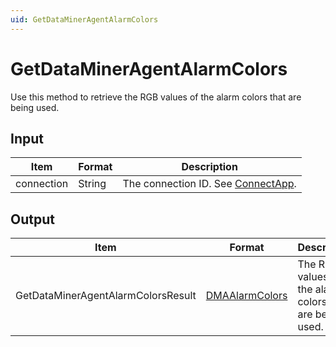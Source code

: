 ```yaml
---
uid: GetDataMinerAgentAlarmColors
---
```


# GetDataMinerAgentAlarmColors

Use this method to retrieve the RGB values of the alarm colors that are being used.

## Input

| Item       | Format | Description                                          |
|------------|--------|------------------------------------------------------|
| connection | String | The connection ID. See [ConnectApp](xref:ConnectApp). |

## Output

| Item | Format | Description |
|--|--|--|
| GetDataMinerAgentAlarmColorsResult | [DMAAlarmColors](xref:DMAAlarmColors) | The RGB values of the alarm colors that are being used. |
